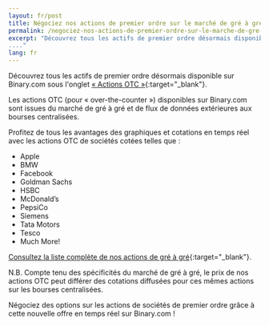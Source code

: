 ```yaml
---
layout: fr/post
title: Négociez nos actions de premier ordre sur le marché de gré à gré (OTC), avec des sociétés comme Apple et PepsiCo !
permalink: /negociez-nos-actions-de-premier-ordre-sur-le-marche-de-gre-a-gre-OTC-avec-des-societes-comme-Apple-et-PepsiCo
excerpt: "Découvrez tous les actifs de premier ordre désormais disponible sur Binary.com sous l'onglet « Actions OTC ».
...."
lang: fr
---
```


Découvrez tous les actifs de premier ordre désormais disponible sur Binary.com sous l'onglet 
 [« Actions OTC »](https://www.binary.com/fr/resources/asset_indexws.html?utm_source=blog&utm_medium=social&utm_content=en&utm_campaign=whatsnew#market-stocks){:target="_blank"}.

Les actions OTC (pour « over-the-counter ») disponibles sur Binary.com sont issues du marché de gré à gré et de flux de données extérieures aux bourses centralisées.

Profitez de tous les avantages des graphiques et cotations en temps réel avec les actions OTC de sociétés cotées telles que :

- Apple
- BMW
- Facebook
- Goldman Sachs
- HSBC
- McDonald’s
- PepsiCo
- Siemens
- Tata Motors
- Tesco
- Much More!

[Consultez la liste complète de nos actions de gré à gré](https://www.binary.com/fr/resources/asset_indexws.html?utm_source=blog&utm_medium=social&utm_content=en&utm_campaign=whatsnew#market-stocks){:target="_blank"}.

N.B. Compte tenu des spécificités du marché de gré à gré, le prix de nos actions OTC peut différer des cotations diffusées pour ces mêmes actions sur les bourses centralisées.

Négociez des options sur les actions de sociétés de premier ordre grâce à cette nouvelle offre en temps réel sur Binary.com ! 
